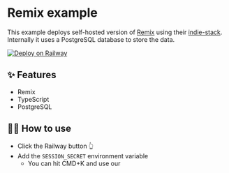 # Remix example

This example deploys self-hosted version of [Remix](https://remix.run/) using their [indie-stack](https://github.com/remix-run/indie-stack). Internally it uses a PostgreSQL database to store the data.

[![Deploy on Railway](https://railway.app/button.svg)](https://railway.app/new/template/remix?referralCode=faraz)

## ✨ Features

- Remix
- TypeScript
- PostgreSQL

## 💁‍♀️ How to use

- Click the Railway button 👆
- Add the `SESSION_SECRET` environment variable
  - You can hit CMD+K and use our